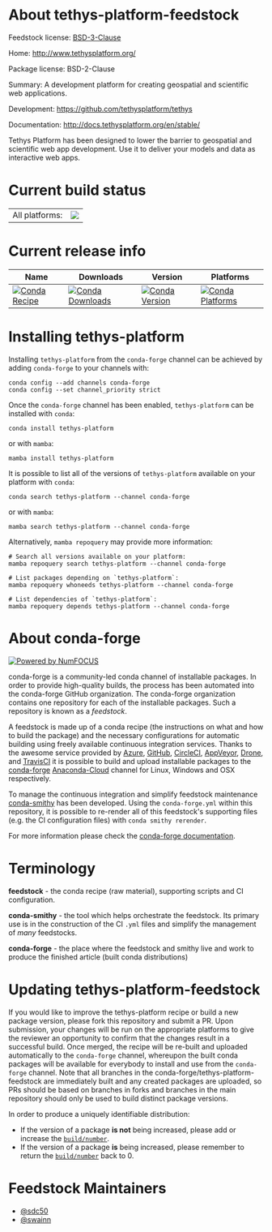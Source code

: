 About tethys-platform-feedstock
===============================

Feedstock license: [BSD-3-Clause](https://github.com/conda-forge/tethys-platform-feedstock/blob/main/LICENSE.txt)

Home: http://www.tethysplatform.org/

Package license: BSD-2-Clause

Summary: A development platform for creating geospatial and scientific web applications.

Development: https://github.com/tethysplatform/tethys

Documentation: http://docs.tethysplatform.org/en/stable/

Tethys Platform has been designed to lower the barrier to geospatial and
scientific web app development. Use it to deliver your models and data as
interactive web apps.


Current build status
====================


<table><tr><td>All platforms:</td>
    <td>
      <a href="https://dev.azure.com/conda-forge/feedstock-builds/_build/latest?definitionId=17222&branchName=main">
        <img src="https://dev.azure.com/conda-forge/feedstock-builds/_apis/build/status/tethys-platform-feedstock?branchName=main">
      </a>
    </td>
  </tr>
</table>

Current release info
====================

| Name | Downloads | Version | Platforms |
| --- | --- | --- | --- |
| [![Conda Recipe](https://img.shields.io/badge/recipe-tethys--platform-green.svg)](https://anaconda.org/conda-forge/tethys-platform) | [![Conda Downloads](https://img.shields.io/conda/dn/conda-forge/tethys-platform.svg)](https://anaconda.org/conda-forge/tethys-platform) | [![Conda Version](https://img.shields.io/conda/vn/conda-forge/tethys-platform.svg)](https://anaconda.org/conda-forge/tethys-platform) | [![Conda Platforms](https://img.shields.io/conda/pn/conda-forge/tethys-platform.svg)](https://anaconda.org/conda-forge/tethys-platform) |

Installing tethys-platform
==========================

Installing `tethys-platform` from the `conda-forge` channel can be achieved by adding `conda-forge` to your channels with:

```
conda config --add channels conda-forge
conda config --set channel_priority strict
```

Once the `conda-forge` channel has been enabled, `tethys-platform` can be installed with `conda`:

```
conda install tethys-platform
```

or with `mamba`:

```
mamba install tethys-platform
```

It is possible to list all of the versions of `tethys-platform` available on your platform with `conda`:

```
conda search tethys-platform --channel conda-forge
```

or with `mamba`:

```
mamba search tethys-platform --channel conda-forge
```

Alternatively, `mamba repoquery` may provide more information:

```
# Search all versions available on your platform:
mamba repoquery search tethys-platform --channel conda-forge

# List packages depending on `tethys-platform`:
mamba repoquery whoneeds tethys-platform --channel conda-forge

# List dependencies of `tethys-platform`:
mamba repoquery depends tethys-platform --channel conda-forge
```


About conda-forge
=================

[![Powered by
NumFOCUS](https://img.shields.io/badge/powered%20by-NumFOCUS-orange.svg?style=flat&colorA=E1523D&colorB=007D8A)](https://numfocus.org)

conda-forge is a community-led conda channel of installable packages.
In order to provide high-quality builds, the process has been automated into the
conda-forge GitHub organization. The conda-forge organization contains one repository
for each of the installable packages. Such a repository is known as a *feedstock*.

A feedstock is made up of a conda recipe (the instructions on what and how to build
the package) and the necessary configurations for automatic building using freely
available continuous integration services. Thanks to the awesome service provided by
[Azure](https://azure.microsoft.com/en-us/services/devops/), [GitHub](https://github.com/),
[CircleCI](https://circleci.com/), [AppVeyor](https://www.appveyor.com/),
[Drone](https://cloud.drone.io/welcome), and [TravisCI](https://travis-ci.com/)
it is possible to build and upload installable packages to the
[conda-forge](https://anaconda.org/conda-forge) [Anaconda-Cloud](https://anaconda.org/)
channel for Linux, Windows and OSX respectively.

To manage the continuous integration and simplify feedstock maintenance
[conda-smithy](https://github.com/conda-forge/conda-smithy) has been developed.
Using the ``conda-forge.yml`` within this repository, it is possible to re-render all of
this feedstock's supporting files (e.g. the CI configuration files) with ``conda smithy rerender``.

For more information please check the [conda-forge documentation](https://conda-forge.org/docs/).

Terminology
===========

**feedstock** - the conda recipe (raw material), supporting scripts and CI configuration.

**conda-smithy** - the tool which helps orchestrate the feedstock.
                   Its primary use is in the construction of the CI ``.yml`` files
                   and simplify the management of *many* feedstocks.

**conda-forge** - the place where the feedstock and smithy live and work to
                  produce the finished article (built conda distributions)


Updating tethys-platform-feedstock
==================================

If you would like to improve the tethys-platform recipe or build a new
package version, please fork this repository and submit a PR. Upon submission,
your changes will be run on the appropriate platforms to give the reviewer an
opportunity to confirm that the changes result in a successful build. Once
merged, the recipe will be re-built and uploaded automatically to the
`conda-forge` channel, whereupon the built conda packages will be available for
everybody to install and use from the `conda-forge` channel.
Note that all branches in the conda-forge/tethys-platform-feedstock are
immediately built and any created packages are uploaded, so PRs should be based
on branches in forks and branches in the main repository should only be used to
build distinct package versions.

In order to produce a uniquely identifiable distribution:
 * If the version of a package **is not** being increased, please add or increase
   the [``build/number``](https://docs.conda.io/projects/conda-build/en/latest/resources/define-metadata.html#build-number-and-string).
 * If the version of a package **is** being increased, please remember to return
   the [``build/number``](https://docs.conda.io/projects/conda-build/en/latest/resources/define-metadata.html#build-number-and-string)
   back to 0.

Feedstock Maintainers
=====================

* [@sdc50](https://github.com/sdc50/)
* [@swainn](https://github.com/swainn/)

